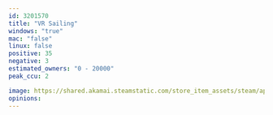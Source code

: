 ```yaml
---
id: 3201570
title: "VR Sailing"
windows: "true"
mac: "false"
linux: false
positive: 35
negative: 3
estimated_owners: "0 - 20000"
peak_ccu: 2

image: https://shared.akamai.steamstatic.com/store_item_assets/steam/apps/3201570/header.jpg?t=1732145207
opinions:
---
```

